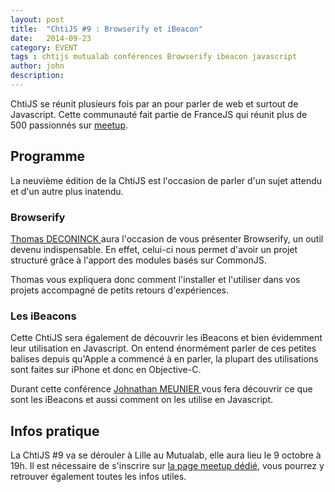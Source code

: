 ```yaml
---
layout: post
title:  "ChtiJS #9 : Browserify et iBeacon"
date:   2014-09-23
category: EVENT
tags : chtijs mutualab conférences Browserify ibeacon javascript
author: john
description:
---
```


ChtiJS se réunit plusieurs fois par an pour parler de web et surtout de Javascript. Cette communauté fait partie de FranceJS qui réunit plus de 500 passionnés sur <a href="http://www.meetup.com"> meetup</a>.

## Programme

La neuvième édition de la ChtiJS est l'occasion de parler d'un sujet attendu et d'un autre plus inatendu.

### Browserify

<a href="http://lilleweb.fr/team/"> Thomas DECONINCK </a> aura l'occasion de vous présenter Browserify, un outil devenu indispensable. En effet, celui-ci nous permet d'avoir un projet structuré grâce à l'apport des modules basés sur CommonJS.

Thomas vous expliquera donc comment l'installer et l'utiliser dans vos projets accompagné de petits retours d'expériences.


### Les iBeacons

Cette ChtiJS sera également de découvrir les iBeacons et bien évidemment leur utilisation en Javascript. On entend énormément parler de ces petites balises depuis qu'Apple a commencé à en parler, la plupart des utilisations sont faites sur iPhone et donc en Objective-C.

Durant cette conférence <a href="http://lilleweb.fr/team/"> Johnathan MEUNIER </a> vous fera découvrir ce que sont les iBeacons et aussi comment on les utilise en Javascript.

## Infos pratique

La ChtiJS #9 va se dérouler à Lille au Mutualab, elle aura lieu le 9 octobre à 19h. Il est nécessaire de s'inscrire sur <a href="http://www.meetup.com/FranceJS/events/208222662/">la page meetup dédié</a>, vous pourrez y retrouver également toutes les infos utiles.
